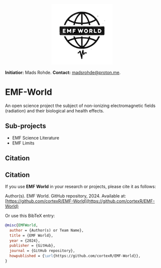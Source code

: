 <p align="center">
  <img src="./images/emf-world_logo.png" alt="EMF World Logo" width="200"/>
</p>

**Initiatior:** Mads Rohde. **Contact:** madsrohde@proton.me.

# EMF-World
An open science project the subject of non-ionizing electromagnetic fields (radiation) and their biological and health effects.

## Sub-projects

* EMF Science Literature
* EMF Limits


## Citation

## Citation

If you use **EMF World** in your research or projects, please cite it as follows:

Author(s). EMF World. GitHub repository, 2024. Available at: [https://github.com/cortexR/EMF-World](https://github.com/cortexR/EMF-World)

Or use this BibTeX entry:

```bibtex
@misc{EMFWorld,
  author = {Author(s) or Team Name},
  title = {EMF World},
  year = {2024},
  publisher = {GitHub},
  journal = {GitHub repository},
  howpublished = {\url{https://github.com/cortexR/EMF-World}},
}

